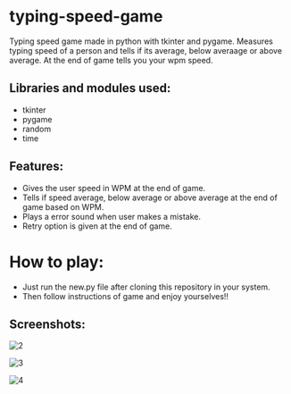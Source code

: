 # typing-speed-game
Typing speed game made in python with tkinter and pygame. Measures typing speed of a person and tells if its average, below averaage or above average. At the end of game tells you your wpm speed.

## Libraries and modules used:
* tkinter
* pygame
* random 
* time

## Features:
* Gives the user speed in WPM at the end of game.
* Tells if speed average, below average or above average at the end of game based on WPM.
* Plays a error sound when user makes a mistake.
* Retry option is given at the end of game.

# How to play:
* Just run the new.py file after cloning this repository in your system.
* Then follow instructions of game and enjoy yourselves!!

## Screenshots:

![2](https://user-images.githubusercontent.com/87118384/188900737-288e30fc-0ab0-4b7c-ba56-ce913a71a26a.PNG)

![3](https://user-images.githubusercontent.com/87118384/188900747-a4de10ec-b149-4210-b089-83986d971d4d.PNG)

![4](https://user-images.githubusercontent.com/87118384/188900749-16e844e4-df42-4611-b1a1-4df39b48ba0d.PNG)
